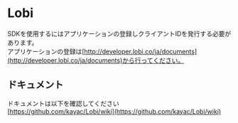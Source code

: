 Lobi
====

SDKを使用するにはアプリケーションの登録しクライアントIDを発行する必要があります。  
アプリケーションの登録は[http://developer.lobi.co/ja/documents](http://developer.lobi.co/ja/documents)から行ってください。


ドキュメント
-----------

ドキュメントは以下を確認してください  
[https://github.com/kayac/Lobi/wiki](https://github.com/kayac/Lobi/wiki)
